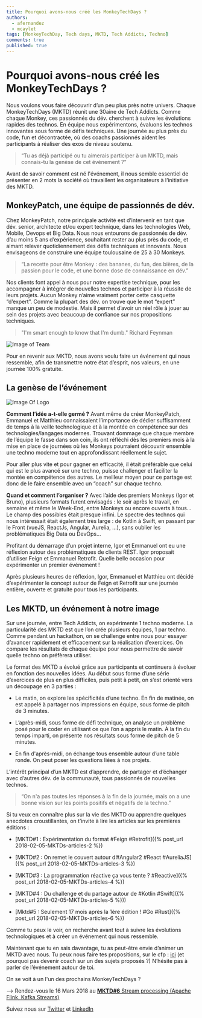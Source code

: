 ```yaml
---
title: Pourquoi avons-nous créé les MonkeyTechDays ?
authors: 
  - afernandez
  - mcaylet
tags: [MonkeyTechDay, Tech days, MKTD, Tech Addicts, Techno]
comments: true
published: true
---
```


# Pourquoi avons-nous créé les MonkeyTechDays ?


Nous voulons vous faire découvrir d’un peu plus près notre univers. Chaque MonkeyTechDays (MKTD) réunit une 30aine de Tech Addicts. Comme chaque Monkey, ces passionnés du dév. cherchent à suivre les évolutions rapides des technos. En équipe nous expérimentons, évaluons les technos innovantes sous forme de défis techniques. Une journée au plus près du code, fun et décontractée, où des coachs passionnés aident les participants à réaliser des exos de niveau soutenu.

<!--more-->

> “Tu as déjà participé ou tu aimerais participer à un MKTD, mais connais-tu la genèse de cet événement ?” 

Avant de savoir comment est né l'événement, il nous semble essentiel de présenter en 2 mots la société où travaillent les organisateurs à l’initiative des MKTD.
## MonkeyPatch, une équipe de passionnés de dév.

Chez MonkeyPatch, notre principale activité est d’intervenir en tant que dév. senior, architecte et/ou expert technique, dans les technologies Web, Mobile, Devops et Big Data. 
Nous nous entourons de passionnés de dév. d’au moins 5 ans d’expérience, souhaitant rester au plus près du code, et aimant relever quotidiennement des défis techniques et innovants.
Nous envisageons de construire une équipe toulousaine de 25 à 30 Monkeys.

> “La recette pour être Monkey : des bananes, du fun, des bières, de la passion pour le code, et une bonne dose de connaissance en dév.”

Nos clients font appel à nous pour notre expertise technique, pour les accompagner à intégrer de nouvelles technos et participer à la réussite de leurs projets. Aucun Monkey n’aime vraiment porter cette casquette “d’expert”. Comme la plupart des dév. on trouve que le mot “expert” manque un peu de modestie. Mais il permet d’avoir un réel rôle à jouer au sein des projets avec beaucoup de confiance sur nos propositions techniques.

>"I'm smart enough to know that I'm dumb." Richard Feynman

![Image of Team](https://lh3.googleusercontent.com/0hafZvSnfTB9gUkUpD0CH__xfgu_2HqQogugeMfhBDiryK08FHSrLOawQQLvQ0e7G656ntH92zAT4i_c0sWqNMPkcFJa7nd1NYULUGDXUCV8AfeG91BFZbfgAQW3xndstsjMFkuadFxfRv9z620_iAfjQKYC8cEHz5kOC80cjphPEuUmwtvUT35n8ZqGHWVZRXq1_eSiaqSb9YmvTCAJL1mEhjqaO1-AE7KaKM55bA8-7zRbvp3PKFpvSBCZwLwQXY2yFZ0Wt6IsUbsd1LiZYHI3ozgX2iDpD3e0QBSKige_8Ti9gT0EI2iQ5HyH-z9UjN3RSzeQ0V5ziiNXK2gd-q9-vqOLXJszCIApHB8CWTqwV7w7PKV2TL8xKbMYFnkrVVcilzr_3i_AwO1aMLSDBlmErbaqhr4btMgivbjqJOZBnB-17bi-ruTiacLTeMMrOnTlLcG3S1zwVtG2AOg2qRWjNPoTn9UY7cNNuuU58DqKwdts-oP93nk_Cgm9ISjJ2tYGidCO1s-IWfs1zKux9wzQUE2HvEzbCteTr3lBjURvHGjg2lFvrsACLv6-9Lm4ihOeXxIoeM-gna91y-UO5F3qmV-FXx5GP77cA2v1EAbka5gL4Nxy4g8Ta0mve3aWx3AH8FRN-uskewmb4y1Z5TUOqUTan1OH=w1867-h471-no)


Pour en revenir aux MKTD, nous avons voulu faire un événement qui nous ressemble, afin de transmettre notre état d’esprit, nos valeurs, en une journée 100% gratuite.

## La genèse de l’événement 

![Image Of Logo](https://lh3.googleusercontent.com/_tkd4-VAzTxijcx_za7IcifPJeFDfjaJB7jowRzRdyNxChlCLMvbmwWgqOIwmuF0d1WL-AxMJJL4gY8YF1GAmnTozOdHGUOM5jELRSamjgPkBuW4jg8Puo0j2CJsWWB-KQZ3xZxIC1J4zQb4N8k6J2DXMzDfCHsL3WTwVx4HoG9NxLMr04xPQURF_V7NZRVL1JS4GD4UgtqafKMLGEk-ruB4SdhEY0FiPrI05NZ817mKmq3aIoOYTO8KwpScl92StPvr8GRt4OuzcvYR3WY2-NikrD_IN7WBWXUn95v1FLw8l6c56ZktRlErAic5zjMh7FF1YdiMDNXnR3S-Xbc6YyqbG9LG3rndlIMn3BrI0ruG4Zjxlms-LocL09vBjmIRQZNQsUvzlyrYkTRNqWgfAIcvHvUfwblsrIYKbtdjAp08PRjRoDNt3Mw31okRAwmhEF40V7GzXKzPOM0g67FaQWWdEh4zaGhPEqMK6G5kvMo1Yemg3Cp664hvxyRXP-b942VezL-ysP7XJm0UjouGwKYLtFCys6g7DEMa4ho5_e7iIGV7TRFg90fepeDAYMtzO5vVN4gQEr_mmaTI_ES36pOP1Fn489JjGevkF-7CSE6dfxHxupSxwApdiAQY9z8-layV7ben6pgpgLqoiLA9vSL-jhp7pcVe=w1867-h468-no)

**Comment l’idée a-t-elle germé ?**
Avant même de créer MonkeyPatch, Emmanuel et Matthieu connaissaient l’importance de dédier suffisamment de temps à la veille technologique et à la montée en compétence sur des technologies/langages modernes. 
Trouvant dommage que chaque membre de l’équipe le fasse dans son coin, ils ont réfléchi dès les premiers mois à la mise en place de journées où les Monkeys pourraient découvrir ensemble une techno moderne tout en approfondissant réellement le sujet. 

Pour aller plus vite et pour gagner en efficacité, il était préférable que celui qui est le plus avancé sur une techno, puisse challenger et faciliter la montée en compétence des autres.
Le meilleur moyen pour ce partage est donc de le faire ensemble avec un “coach” sur chaque techno. 

**Quand et comment l’organiser ?**
Avec l’aide des premiers Monkeys (Igor et Bruno), plusieurs formats furent envisagés : le soir après le travail, en semaine et même le Week-End, entre Monkeys ou encore ouverts à tous... Le champ des possibles était presque infini.
Le spectre des technos qui nous intéressait était également très large : de Kotlin à Swift, en passant par le Front (vueJS, ReactJs, Angular, Aurelia, ...), sans oublier les problématiques Big Data ou DevOps… 

Profitant du démarrage d’un projet interne, Igor et Emmanuel ont eu une réflexion autour des problématiques de clients REST. Igor proposait d’utiliser Feign et Emmanuel Retrofit. Quelle belle occasion pour expérimenter un premier événement !

Après plusieurs heures de réflexion, Igor, Emmanuel et Matthieu ont décidé d’expérimenter le concept autour de Feign et Retrofit sur une journée entière, ouverte et gratuite pour tous les participants.


## Les MKTD, un événement à notre image

Sur une journée, entre Tech Addicts, on expérimente 1 techno moderne. 
La particularité des MKTD est que l’on crée plusieurs équipes, 1 par techno. Comme pendant un hackathon, on se challenge entre nous pour essayer d’avancer rapidement et efficacement sur la réalisation d’exercices. On compare les résultats de chaque équipe pour nous permettre de savoir quelle techno on préfèrera utiliser.

Le format des MKTD a évolué grâce aux participants et continuera à évoluer en fonction des nouvelles idées. Au début sous forme d’une série d’exercices de plus en plus difficiles, puis petit à petit, on s’est orienté vers un découpage en 3 parties :

* Le matin, on explore les spécificités d’une techno. En fin de matinée, on est appelé à partager nos impressions en équipe, sous forme de pitch de 3 minutes.

* L’après-midi, sous forme de défi technique, on analyse un problème posé pour le coder en utilisant ce que l’on a appris le matin. À la fin du temps imparti, on présente nos résultats sous forme de pitch de 5 minutes.

* En fin d'après-midi, on échange tous ensemble autour d’une table ronde. On peut poser les questions liées à nos projets. 

L’intérêt principal d’un MKTD est d’apprendre, de partager et d’échanger avec d’autres dév. de la communauté, tous passionnés de nouvelles technos.

>“On n'a pas toutes les réponses à la fin de la journée, mais on a une bonne vision sur les points positifs et négatifs de la techno.”


Si tu veux en connaître plus sur la vie des MKTD ou apprendre quelques anecdotes croustillantes, on t’invite à lire les articles sur les premières éditions : 

* [MKTD#1 : Expérimentation du format #Feign #Retrofit]({% post_url 2018-02-05-MKTDs-articles-2 %}) 

* [MKTD#2 : On remet le couvert autour d’#Angular2 #React #AureliaJS]({% post_url 2018-02-05-MKTDs-articles-3 %})

* [MKTD#3 : La programmation réactive ça vous tente ? #Reactive]({% post_url 2018-02-05-MKTDs-articles-4 %})

* [MKTD#4 : Du challenge et du partage autour de #Kotlin #Swift]({% post_url 2018-02-05-MKTDs-articles-5 %})) 

* [Mktd#5 : Seulement 17 mois après la 1ère édition ! #Go #Rust]({% post_url 2018-02-05-MKTDs-articles-6 %})

Comme tu peux le voir, on recherche avant tout à suivre les évolutions technologiques et à créer un événement qui nous ressemble.

Maintenant que tu en sais davantage, tu as peut-être envie d’animer un MKTD avec nous. Tu peux nous faire tes propositions, sur le cfp : [ici](https://github.com/monkeytechdays/cfp/issues/new) (et pourquoi pas devenir coach sur un des sujets proposés ?)
N’hésite pas à parler de l’événement autour de toi.

On se voit à un l'un des prochains MonkeyTechDays ?


--> Rendez-vous le 16 Mars 2018 au [**MKTD#6** Stream processing (Apache Flink, Kafka Streams)](https://www.meetup.com/fr-FR/MonkeyTechDays/events/246514263/)

Suivez nous sur [Twitter](https://twitter.com/MonkeyPatch_io) et [LinkedIn](https://www.linkedin.com/company/monkeypatch-io/)
